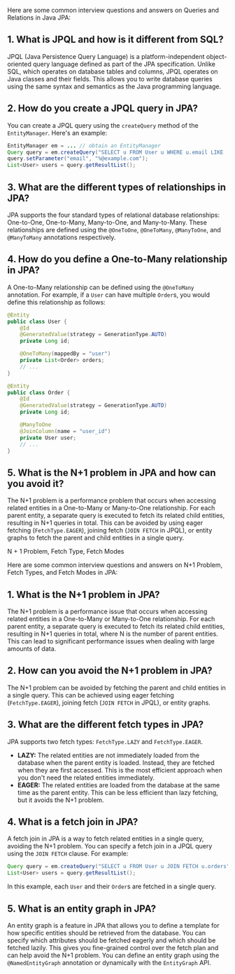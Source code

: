 Here are some common interview questions and answers on Queries and Relations in Java JPA:

## 1. What is JPQL and how is it different from SQL?

JPQL (Java Persistence Query Language) is a platform-independent object-oriented query language defined as part of the JPA specification. Unlike SQL, which operates on database tables and columns, JPQL operates on Java classes and their fields. This allows you to write database queries using the same syntax and semantics as the Java programming language.

## 2. How do you create a JPQL query in JPA?

You can create a JPQL query using the `createQuery` method of the `EntityManager`. Here's an example:

```java
EntityManager em = ... // obtain an EntityManager
Query query = em.createQuery("SELECT u FROM User u WHERE u.email LIKE :email");
query.setParameter("email", "%@example.com");
List<User> users = query.getResultList();
```

## 3. What are the different types of relationships in JPA?

JPA supports the four standard types of relational database relationships: One-to-One, One-to-Many, Many-to-One, and Many-to-Many. These relationships are defined using the `@OneToOne`, `@OneToMany`, `@ManyToOne`, and `@ManyToMany` annotations respectively.

## 4. How do you define a One-to-Many relationship in JPA?

A One-to-Many relationship can be defined using the `@OneToMany` annotation. For example, if a `User` can have multiple `Order`s, you would define this relationship as follows:

```java
@Entity
public class User {
    @Id
    @GeneratedValue(strategy = GenerationType.AUTO)
    private Long id;

    @OneToMany(mappedBy = "user")
    private List<Order> orders;
    // ...
}

@Entity
public class Order {
    @Id
    @GeneratedValue(strategy = GenerationType.AUTO)
    private Long id;

    @ManyToOne
    @JoinColumn(name = "user_id")
    private User user;
    // ...
}
```

## 5. What is the N+1 problem in JPA and how can you avoid it?

The N+1 problem is a performance problem that occurs when accessing related entities in a One-to-Many or Many-to-One relationship. For each parent entity, a separate query is executed to fetch its related child entities, resulting in N+1 queries in total. This can be avoided by using eager fetching (`FetchType.EAGER`), joining fetch (`JOIN FETCH` in JPQL), or entity graphs to fetch the parent and child entities in a single query.

N + 1 Problem, Fetch Type, Fetch Modes

Here are some common interview questions and answers on N+1 Problem, Fetch Types, and Fetch Modes in JPA:

## 1. What is the N+1 problem in JPA?

The N+1 problem is a performance issue that occurs when accessing related entities in a One-to-Many or Many-to-One relationship. For each parent entity, a separate query is executed to fetch its related child entities, resulting in N+1 queries in total, where N is the number of parent entities. This can lead to significant performance issues when dealing with large amounts of data.

## 2. How can you avoid the N+1 problem in JPA?

The N+1 problem can be avoided by fetching the parent and child entities in a single query. This can be achieved using eager fetching (`FetchType.EAGER`), joining fetch (`JOIN FETCH` in JPQL), or entity graphs.

## 3. What are the different fetch types in JPA?

JPA supports two fetch types: `FetchType.LAZY` and `FetchType.EAGER`.

- **LAZY:** The related entities are not immediately loaded from the database when the parent entity is loaded. Instead, they are fetched when they are first accessed. This is the most efficient approach when you don't need the related entities immediately.
- **EAGER:** The related entities are loaded from the database at the same time as the parent entity. This can be less efficient than lazy fetching, but it avoids the N+1 problem.

## 4. What is a fetch join in JPA?

A fetch join in JPA is a way to fetch related entities in a single query, avoiding the N+1 problem. You can specify a fetch join in a JPQL query using the `JOIN FETCH` clause. For example:

```java
Query query = em.createQuery("SELECT u FROM User u JOIN FETCH u.orders");
List<User> users = query.getResultList();
```

In this example, each `User` and their `Order`s are fetched in a single query.

## 5. What is an entity graph in JPA?

An entity graph is a feature in JPA that allows you to define a template for how specific entities should be retrieved from the database. You can specify which attributes should be fetched eagerly and which should be fetched lazily. This gives you fine-grained control over the fetch plan and can help avoid the N+1 problem. You can define an entity graph using the `@NamedEntityGraph` annotation or dynamically with the `EntityGraph` API.